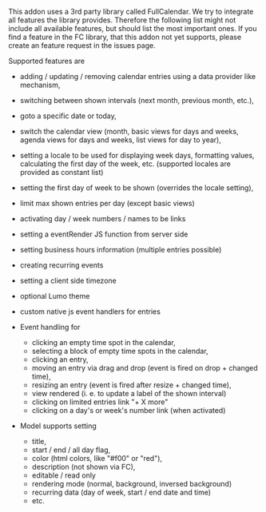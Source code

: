 This addon uses a 3rd party library called FullCalendar. We try to integrate all features the library provides. Therefore
the following list might not include all available features, but should list the most important ones. If you find
a feature in the FC library, that this addon not yet supports, please create an feature request in the issues page.

Supported features are
- adding / updating / removing calendar entries using a data provider like mechanism,
- switching between shown intervals (next month, previous month, etc.),
- goto a specific date or today,
- switch the calendar view (month, basic views for days and weeks, agenda views for days and weeks, list views for day to year),
- setting a locale to be used for displaying week days, formatting values, calculating the first day of the week, etc. (supported locales are provided as constant list)
- setting the first day of week to be shown (overrides the locale setting),
- limit max shown entries per day (except basic views)
- activating day / week numbers / names to be links
- setting a eventRender JS function from server side
- setting business hours information (multiple entries possible)
- creating recurring events
- setting a client side timezone
- optional Lumo theme
- custom native js event handlers for entries

- Event handling for
    - clicking an empty time spot in the calendar,
    - selecting a block of empty time spots in the calendar,
    - clicking an entry,
    - moving an entry via drag and drop (event is fired on drop + changed time),
    - resizing an entry (event is fired after resize + changed time),
    - view rendered (i. e. to update a label of the shown interval)
    - clicking on limited entries link "+ X more"
    - clicking on a day's or week's number link (when activated)

- Model supports setting
    - title,
    - start / end / all day flag,
    - color (html colors, like "#f00" or "red"),
    - description (not shown via FC),
    - editable / read only
    - rendering mode (normal, background, inversed background)
    - recurring data (day of week, start / end date and time)
    - etc.